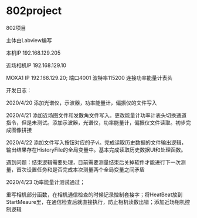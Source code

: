 # 802project
802项目

主体由Labview编写

本机IP 192.168.129.205

近场相机IP 192.168.129.10

MOXA1 IP 192.168.129.20; 端口4001 波特率115200 连接功率能量计表头



开发日志：

2020/4/20 添加光谱仪，示波器，功率能量计，偏振仪的文件写入

2020/4/21 添加近场图文件和发散角文件写入。更改能量计功率计表头切换通道指令，但是未测试。添加示波器，光谱仪，功率能量计，偏振仪文件读取。初步完成图像拼接

2020/4/22 添加文件写入按钮对应的子vi。完成读取历史数据的文件输出逻辑，输出结果存在HistoryFile的全局变量中。基本完成读取历史数据UI和处理函数。

遇到问题：结束逻辑需要处理，目前需要测量结束后关掉软件才能进行下一次测量，首次设置任务和是否完成本次测量两个全局变量之间矛盾

2020/4/23 功率能量计测试通过；

重写相机部分函数，在相机通信检查的时候记录控制套接字；将HeatBeat放到StartMeaure里，在通信检查后就直接执行，防止相机读数出错；添加近场相机控制逻辑
